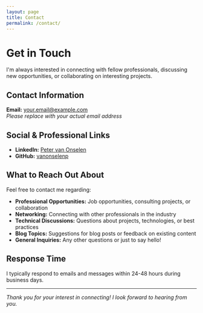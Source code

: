 ```yaml
---
layout: page
title: Contact
permalink: /contact/
---
```


# Get in Touch

I'm always interested in connecting with fellow professionals, discussing new opportunities, or collaborating on interesting projects.

## Contact Information

**Email:** [your.email@example.com](mailto:your.email@example.com)  
*Please replace with your actual email address*

## Social & Professional Links

- **LinkedIn:** [Peter van Onselen](https://linkedin.com/in/peter-van-onselen-a46b1b2b)
- **GitHub:** [vanonselenp](https://github.com/vanonselenp)

## What to Reach Out About

Feel free to contact me regarding:

- **Professional Opportunities:** Job opportunities, consulting projects, or collaboration
- **Networking:** Connecting with other professionals in the industry
- **Technical Discussions:** Questions about projects, technologies, or best practices
- **Blog Topics:** Suggestions for blog posts or feedback on existing content
- **General Inquiries:** Any other questions or just to say hello!

## Response Time

I typically respond to emails and messages within 24-48 hours during business days.

---

*Thank you for your interest in connecting! I look forward to hearing from you.*
